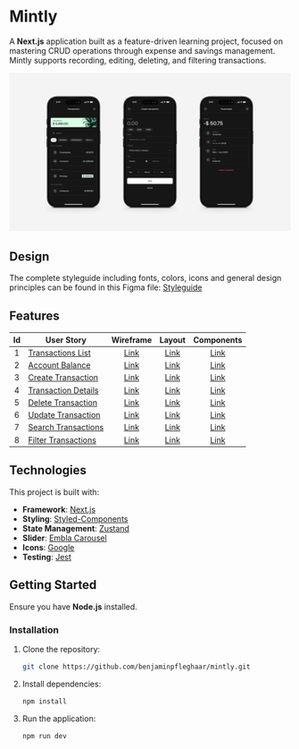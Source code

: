 # Mintly

A **Next.js** application built as a feature-driven learning project, focused on mastering CRUD operations through
expense and savings management. Mintly supports recording, editing, deleting, and filtering transactions.

![Mockup](./assets/mockup.jpg)

## Design

The complete styleguide including fonts, colors, icons and general design principles can be found in this Figma
file: [Styleguide](https://www.figma.com/design/DimQ0kYK6oqva5Zy1L4Hzv/Mintly-Styleguide?node-id=2062-350)

## Features

| Id | User Story                                                                |                           Wireframe                            |                           Layout                            |                           Components                            |
|:--:|---------------------------------------------------------------------------|:--------------------------------------------------------------:|:-----------------------------------------------------------:|:---------------------------------------------------------------:|
| 1  | [Transactions List](./assets/features/01_transactions-list/README.md)     |  [Link](./assets/features/01_transactions-list/wireframe.png)  |  [Link](./assets/features/01_transactions-list/layout.png)  |  [Link](./assets/features/01_transactions-list/components.png)  |
| 2  | [Account Balance](./assets/features/02_account-balance/README.md)         |   [Link](./assets/features/02_account-balance/wireframe.png)   |   [Link](./assets/features/02_account-balance/layout.png)   |   [Link](./assets/features/02_account-balance/components.png)   |
| 3  | [Create Transaction](./assets/features/03_create-transaction/README.md)   | [Link](./assets/features/03_create-transaction/wireframe.png)  | [Link](./assets/features/03_create-transaction/layout.png)  | [Link](./assets/features/03_create-transaction/components.png)  |
| 4  | [Transaction Details](./assets/features/04_transaction-details/README.md) | [Link](./assets/features/04_transaction-details/wireframe.png) | [Link](./assets/features/04_transaction-details/layout.png) | [Link](./assets/features/04_transaction-details/components.png) |
| 5  | [Delete Transaction](./assets/features/05_delete-transaction/README.md)   | [Link](./assets/features/05_delete-transaction/wireframe.png)  | [Link](./assets/features/05_delete-transaction/layout.png)  | [Link](./assets/features/05_delete-transaction/components.png)  |
| 6  | [Update Transaction](./assets/features/06_update-transaction/README.md)   | [Link](./assets/features/06_update-transaction/wireframe.png)  | [Link](./assets/features/06_update-transaction/layout.png)  | [Link](./assets/features/06_update-transaction/components.png)  |
| 7  | [Search Transactions](./assets/features/07_search-transactions/README.md) | [Link](./assets/features/07_search-transactions/wireframe.png) | [Link](./assets/features/07_search-transactions/layout.png) | [Link](./assets/features/07_search-transactions/components.png) |
| 8  | [Filter Transactions](./assets/features/08_filter-transactions/README.md) | [Link](./assets/features/08_filter-transactions/wireframe.png) | [Link](./assets/features/08_filter-transactions/layout.png) | [Link](./assets/features/08_filter-transactions/components.png) |

## Technologies

This project is built with:

- **Framework**: [Next.js](https://nextjs.org)
- **Styling**: [Styled-Components](https://styled-components.com/)
- **State Management**: [Zustand](https://zustand-demo.pmnd.rs/)
- **Slider**: [Embla Carousel](https://www.embla-carousel.com/)
- **Icons**: [Google](https://fonts.google.com/icons)
- **Testing**: [Jest](https://jestjs.io/)

## Getting Started

Ensure you have **Node.js** installed.

### Installation

1. Clone the repository:
   ```bash
   git clone https://github.com/benjaminpfleghaar/mintly.git
   ```

2. Install dependencies:
   ```bash
   npm install
   ```

3. Run the application:
   ```bash
   npm run dev
   ```